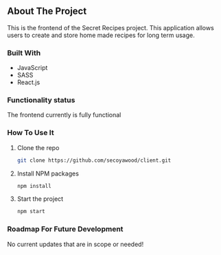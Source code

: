 <!-- ABOUT THE PROJECT -->
## About The Project

This is the frontend of the Secret Recipes project. This application allows users to create and store home made recipes for long term usage.

### Built With

* JavaScript
* SASS
* React.js

### Functionality status

The frontend currently is fully functional

### How To Use It 

1. Clone the repo
   ```sh
   git clone https://github.com/secoyawood/client.git
   ```
2. Install NPM packages
   ```sh
   npm install
   ```
3. Start the project
   ```sh
   npm start
   ```


### Roadmap For Future Development

No current updates that are in scope or needed!
